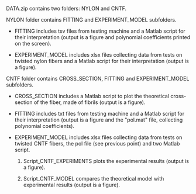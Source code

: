 DATA.zip contains two folders: NYLON and CNTF.

NYLON folder contains FITTING and EXPERIMENT_MODEL subfolders.

  - FITTING includes tsv files from testing machine and a Matlab script for their interpretation (output is a figure and polynomial coefficients printed on the screen).
  
  - EXPERIMENT_MODEL includes xlsx files collecting data from tests on twisted nylon fibers and a Matlab script for their interpretation (output is a figure).

CNTF folder contains CROSS_SECTION, FITTING and EXPERIMENT_MODEL subfolders.

  - CROSS_SECTION includes a Matlab script to plot the theoretical cross-section of the fiber, made of fibrils (output is a figure).
  
  - FITTING includes txt files from testing machine and a Matlab script for their interpretation (output is a figure and the "pol.mat" file, collecting polynomial coefficients).
  
  - EXPERIMENT_MODEL includes xlsx files collecting data from tests on twisted CNTF fibers, the pol file (see previous point) and two Matlab script.
  
      1. Script_CNTF_EXPERIMENTS plots the experimental results (output is a figure).
      
      2. Script_CNTF_MODEL compares the theoretical model with experimental results (output is a figure).
